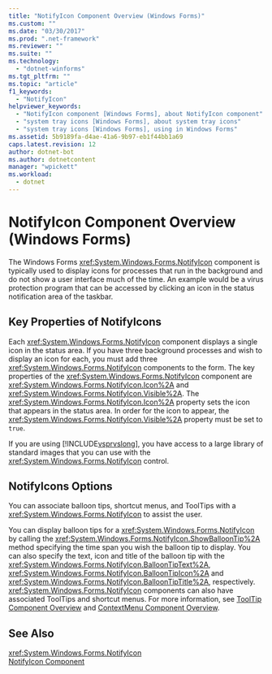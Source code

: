 ```yaml
---
title: "NotifyIcon Component Overview (Windows Forms)"
ms.custom: ""
ms.date: "03/30/2017"
ms.prod: ".net-framework"
ms.reviewer: ""
ms.suite: ""
ms.technology: 
  - "dotnet-winforms"
ms.tgt_pltfrm: ""
ms.topic: "article"
f1_keywords: 
  - "NotifyIcon"
helpviewer_keywords: 
  - "NotifyIcon component [Windows Forms], about NotifyIcon component"
  - "system tray icons [Windows Forms], about system tray icons"
  - "system tray icons [Windows Forms], using in Windows Forms"
ms.assetid: 5b9189fa-d4ae-41a6-9b97-eb1f44bb1a69
caps.latest.revision: 12
author: dotnet-bot
ms.author: dotnetcontent
manager: "wpickett"
ms.workload: 
  - dotnet
---
```

# NotifyIcon Component Overview (Windows Forms)
The Windows Forms <xref:System.Windows.Forms.NotifyIcon> component is typically used to display icons for processes that run in the background and do not show a user interface much of the time. An example would be a virus protection program that can be accessed by clicking an icon in the status notification area of the taskbar.  
  
## Key Properties of NotifyIcons  
 Each <xref:System.Windows.Forms.NotifyIcon> component displays a single icon in the status area. If you have three background processes and wish to display an icon for each, you must add three <xref:System.Windows.Forms.NotifyIcon> components to the form. The key properties of the <xref:System.Windows.Forms.NotifyIcon> component are <xref:System.Windows.Forms.NotifyIcon.Icon%2A> and <xref:System.Windows.Forms.NotifyIcon.Visible%2A>. The <xref:System.Windows.Forms.NotifyIcon.Icon%2A> property sets the icon that appears in the status area. In order for the icon to appear, the <xref:System.Windows.Forms.NotifyIcon.Visible%2A> property must be set to `true`.  
  
 If you are using [!INCLUDE[vsprvslong](../../../../includes/vsprvslong-md.md)], you have access to a large library of standard images that you can use with the <xref:System.Windows.Forms.NotifyIcon> control.  
  
## NotifyIcons Options  
 You can associate balloon tips, shortcut menus, and ToolTips with a <xref:System.Windows.Forms.NotifyIcon> to assist the user.  
  
 You can display balloon tips for a <xref:System.Windows.Forms.NotifyIcon> by calling the <xref:System.Windows.Forms.NotifyIcon.ShowBalloonTip%2A> method specifying the time span you wish the balloon tip to display. You can also specify the text, icon and title of the balloon tip with the <xref:System.Windows.Forms.NotifyIcon.BalloonTipText%2A>, <xref:System.Windows.Forms.NotifyIcon.BalloonTipIcon%2A> and <xref:System.Windows.Forms.NotifyIcon.BalloonTipTitle%2A>, respectively. <xref:System.Windows.Forms.NotifyIcon> components can also have associated ToolTips and shortcut menus. For more information, see [ToolTip Component Overview](../../../../docs/framework/winforms/controls/tooltip-component-overview-windows-forms.md) and [ContextMenu Component Overview](../../../../docs/framework/winforms/controls/contextmenu-component-overview-windows-forms.md).  
  
## See Also  
 <xref:System.Windows.Forms.NotifyIcon>  
 [NotifyIcon Component](../../../../docs/framework/winforms/controls/notifyicon-component-windows-forms.md)
